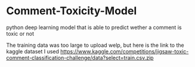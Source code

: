 # Comment-Toxicity-Model
python deep learning model that is able to predict wether a comment is toxic or not

The training data was too large to upload welp, but here is the link to the kaggle dataset I used
https://www.kaggle.com/competitions/jigsaw-toxic-comment-classification-challenge/data?select=train.csv.zip
